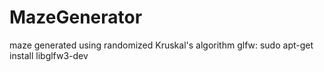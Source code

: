 # MazeGenerator
maze generated using randomized Kruskal's algorithm
glfw: sudo apt-get install libglfw3-dev
